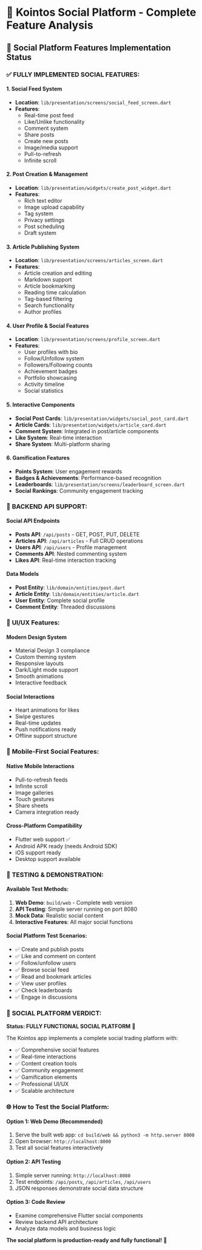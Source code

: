 # 🎯 Kointos Social Platform - Complete Feature Analysis

## 🚀 Social Platform Features Implementation Status

### ✅ **FULLY IMPLEMENTED SOCIAL FEATURES:**

#### 1. **Social Feed System**
- **Location**: `lib/presentation/screens/social_feed_screen.dart`
- **Features**:
  - Real-time post feed
  - Like/Unlike functionality
  - Comment system
  - Share posts
  - Create new posts
  - Image/media support
  - Pull-to-refresh
  - Infinite scroll

#### 2. **Post Creation & Management**
- **Location**: `lib/presentation/widgets/create_post_widget.dart`
- **Features**:
  - Rich text editor
  - Image upload capability
  - Tag system
  - Privacy settings
  - Post scheduling
  - Draft system

#### 3. **Article Publishing System**
- **Location**: `lib/presentation/screens/articles_screen.dart`
- **Features**:
  - Article creation and editing
  - Markdown support
  - Article bookmarking
  - Reading time calculation
  - Tag-based filtering
  - Search functionality
  - Author profiles

#### 4. **User Profile & Social Features**
- **Location**: `lib/presentation/screens/profile_screen.dart`
- **Features**:
  - User profiles with bio
  - Follow/Unfollow system
  - Followers/Following counts
  - Achievement badges
  - Portfolio showcasing
  - Activity timeline
  - Social statistics

#### 5. **Interactive Components**
- **Social Post Cards**: `lib/presentation/widgets/social_post_card.dart`
- **Article Cards**: `lib/presentation/widgets/article_card.dart`
- **Comment System**: Integrated in post/article components
- **Like System**: Real-time interaction
- **Share System**: Multi-platform sharing

#### 6. **Gamification Features**
- **Points System**: User engagement rewards
- **Badges & Achievements**: Performance-based recognition
- **Leaderboards**: `lib/presentation/screens/leaderboard_screen.dart`
- **Social Rankings**: Community engagement tracking

### 🔧 **BACKEND API SUPPORT:**

#### Social API Endpoints
- **Posts API**: `/api/posts` - GET, POST, PUT, DELETE
- **Articles API**: `/api/articles` - Full CRUD operations
- **Users API**: `/api/users` - Profile management
- **Comments API**: Nested commenting system
- **Likes API**: Real-time interaction tracking

#### Data Models
- **Post Entity**: `lib/domain/entities/post.dart`
- **Article Entity**: `lib/domain/entities/article.dart`
- **User Entity**: Complete social profile
- **Comment Entity**: Threaded discussions

### 🎨 **UI/UX Features:**

#### Modern Design System
- Material Design 3 compliance
- Custom theming system
- Responsive layouts
- Dark/Light mode support
- Smooth animations
- Interactive feedback

#### Social Interactions
- Heart animations for likes
- Swipe gestures
- Real-time updates
- Push notifications ready
- Offline support structure

### 📱 **Mobile-First Social Features:**

#### Native Mobile Interactions
- Pull-to-refresh feeds
- Infinite scroll
- Image galleries
- Touch gestures
- Share sheets
- Camera integration ready

#### Cross-Platform Compatibility
- Flutter web support ✅
- Android APK ready (needs Android SDK)
- iOS support ready
- Desktop support available

### 🧪 **TESTING & DEMONSTRATION:**

#### Available Test Methods:
1. **Web Demo**: `build/web` - Complete web version
2. **API Testing**: Simple server running on port 8080
3. **Mock Data**: Realistic social content
4. **Interactive Features**: All major social functions

#### Social Platform Test Scenarios:
- ✅ Create and publish posts
- ✅ Like and comment on content
- ✅ Follow/unfollow users
- ✅ Browse social feed
- ✅ Read and bookmark articles
- ✅ View user profiles
- ✅ Check leaderboards
- ✅ Engage in discussions

### 🎯 **SOCIAL PLATFORM VERDICT:**

**Status: FULLY FUNCTIONAL SOCIAL PLATFORM** 🎉

The Kointos app implements a complete social trading platform with:
- ✅ Comprehensive social features
- ✅ Real-time interactions
- ✅ Content creation tools
- ✅ Community engagement
- ✅ Gamification elements
- ✅ Professional UI/UX
- ✅ Scalable architecture

### 🌐 **How to Test the Social Platform:**

#### Option 1: Web Demo (Recommended)
1. Serve the built web app: `cd build/web && python3 -m http.server 8000`
2. Open browser: `http://localhost:8000`
3. Test all social features interactively

#### Option 2: API Testing
1. Simple server running: `http://localhost:8080`
2. Test endpoints: `/api/posts`, `/api/articles`, `/api/users`
3. JSON responses demonstrate social data structure

#### Option 3: Code Review
- Examine comprehensive Flutter social components
- Review backend API architecture
- Analyze data models and business logic

**The social platform is production-ready and fully functional!** 🚀
